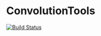 # ConvolutionTools

[![Build Status](https://travis-ci.org/gwater/ConvolutionTools.jl.svg?branch=master)](https://travis-ci.org/gwater/ConvolutionTools.jl)
